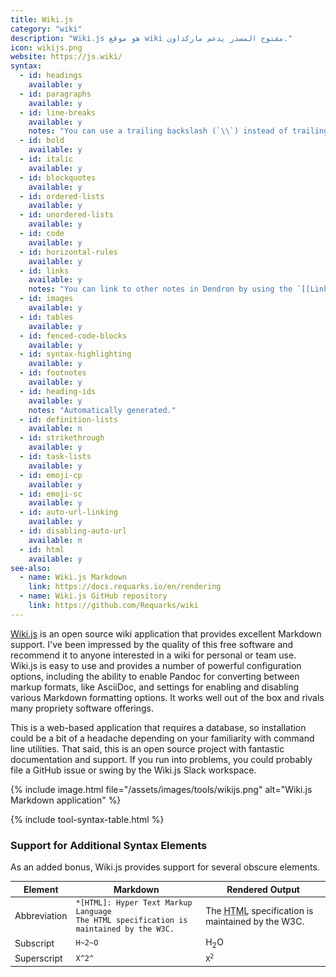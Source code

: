```yaml
---
title: Wiki.js
category: "wiki"
description: "Wiki.js هو موقع wiki مفتوح المصدر يدعم ماركداون."
icon: wikijs.png
website: https://js.wiki/
syntax:
  - id: headings
    available: y
  - id: paragraphs
    available: y
  - id: line-breaks
    available: y
    notes: "You can use a trailing backslash (`\\`) instead of trailing whitespace."
  - id: bold
    available: y
  - id: italic
    available: y
  - id: blockquotes
    available: y
  - id: ordered-lists
    available: y
  - id: unordered-lists
    available: y
  - id: code
    available: y
  - id: horizontal-rules
    available: y
  - id: links
    available: y
    notes: "You can link to other notes in Dendron by using the `[[Link name|filename]]` syntax."
  - id: images
    available: y
  - id: tables
    available: y
  - id: fenced-code-blocks
    available: y
  - id: syntax-highlighting
    available: y
  - id: footnotes
    available: y
  - id: heading-ids
    available: y
    notes: "Automatically generated."
  - id: definition-lists
    available: n
  - id: strikethrough
    available: y
  - id: task-lists
    available: y
  - id: emoji-cp
    available: y
  - id: emoji-sc
    available: y
  - id: auto-url-linking
    available: y
  - id: disabling-auto-url
    available: n
  - id: html
    available: y
see-also:
  - name: Wiki.js Markdown
    link: https://docs.requarks.io/en/rendering
  - name: Wiki.js GitHub repository
    link: https://github.com/Requarks/wiki
---
```


[Wiki.js](https://js.wiki/) is an open source wiki application that provides excellent Markdown support. I've been impressed by the quality of this free software and recommend it to anyone interested in a wiki for personal or team use. Wiki.js is easy to use and provides a number of powerful configuration options, including the ability to enable Pandoc for converting between markup formats, like AsciiDoc, and settings for enabling and disabling various Markdown formatting options. It works well out of the box and rivals many propriety software offerings.

This is a web-based application that requires a database, so installation could be a bit of a headache depending on your familiarity with command line utilities. That said, this is an open source project with fantastic documentation and support. If you run into problems, you could probably file a GitHub issue or swing by the Wiki.js Slack workspace.

{% include image.html file="/assets/images/tools/wikijs.png" alt="Wiki.js Markdown application" %}

{% include tool-syntax-table.html %}

### Support for Additional Syntax Elements

As an added bonus, Wiki.js provides support for several obscure elements.

<table class="table table-bordered" style="font-size: 14px">
  <thead class="thead-light">
    <tr>
      <th>Element</th>
      <th>Markdown</th>
      <th>Rendered Output</th>
    </tr>
  </thead>
  <tbody>
    <tr>
      <td>Abbreviation</td>
      <td><code>*[HTML]: Hyper Text Markup Language</code><br>
      <code>The HTML specification is maintained by the W3C.</code></td>
      <td>The <abbr title="Hyper Text Markup Language">HTML</abbr> specification
is maintained by the W3C.</td>
    </tr>
    <tr>
      <td>Subscript</td>
      <td><code>H~2~O</code></td>
      <td>H<sub>2</sub>O</td>
    </tr>
    <tr>
      <td>Superscript</td>
      <td><code>X^2^</code></td>
      <td><code>X<sup>2</sup></code></td>
    </tr>
  </tbody>
</table>
